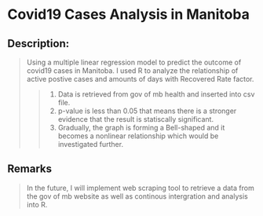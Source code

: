 # Covid19 Cases Analysis in Manitoba
## Description:
> Using a multiple linear regression model to predict the outcome of covid19 cases in Manitoba.
> I used R to analyze the relationship of active postive cases and amounts of days with Recovered Rate factor.
>> 1. Data is retrieved from gov of mb health and inserted into csv file.
>> 2. p-value is less than 0.05 that means there is a stronger evidence that the result is statiscally significant. 
>> 3. Gradually, the graph is forming a Bell-shaped and it becomes a nonlinear relationship which would be investigated further.

## Remarks
> In the future, I will implement web scraping tool to retrieve a data from the gov of mb website as well as continous intergration and analysis into R.
